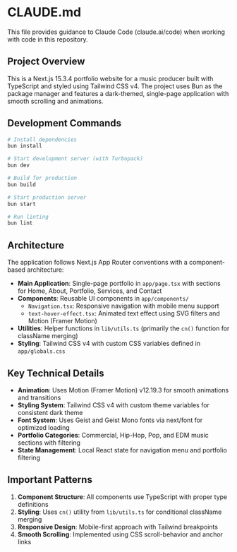 # CLAUDE.md

This file provides guidance to Claude Code (claude.ai/code) when working with code in this repository.

## Project Overview

This is a Next.js 15.3.4 portfolio website for a music producer built with TypeScript and styled using Tailwind CSS v4. The project uses Bun as the package manager and features a dark-themed, single-page application with smooth scrolling and animations.

## Development Commands

```bash
# Install dependencies
bun install

# Start development server (with Turbopack)
bun dev

# Build for production
bun build

# Start production server
bun start

# Run linting
bun lint
```

## Architecture

The application follows Next.js App Router conventions with a component-based architecture:

- **Main Application**: Single-page portfolio in `app/page.tsx` with sections for Home, About, Portfolio, Services, and Contact
- **Components**: Reusable UI components in `app/components/`
  - `Navigation.tsx`: Responsive navigation with mobile menu support
  - `text-hover-effect.tsx`: Animated text effect using SVG filters and Motion (Framer Motion)
- **Utilities**: Helper functions in `lib/utils.ts` (primarily the `cn()` function for className merging)
- **Styling**: Tailwind CSS v4 with custom CSS variables defined in `app/globals.css`

## Key Technical Details

- **Animation**: Uses Motion (Framer Motion) v12.19.3 for smooth animations and transitions
- **Styling System**: Tailwind CSS v4 with custom theme variables for consistent dark theme
- **Font System**: Uses Geist and Geist Mono fonts via next/font for optimized loading
- **Portfolio Categories**: Commercial, Hip-Hop, Pop, and EDM music sections with filtering
- **State Management**: Local React state for navigation menu and portfolio filtering

## Important Patterns

1. **Component Structure**: All components use TypeScript with proper type definitions
2. **Styling**: Uses `cn()` utility from `lib/utils.ts` for conditional className merging
3. **Responsive Design**: Mobile-first approach with Tailwind breakpoints
4. **Smooth Scrolling**: Implemented using CSS scroll-behavior and anchor links